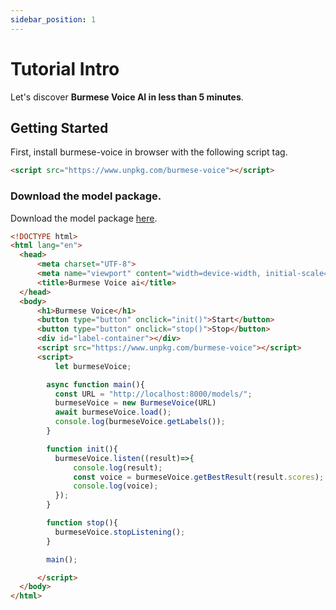 ```yaml
---
sidebar_position: 1
---
```


# Tutorial Intro

Let's discover **Burmese Voice AI in less than 5 minutes**.

## Getting Started

First, install burmese-voice in browser with the following script tag.
```html
<script src="https://www.unpkg.com/burmese-voice"></script>
```

### Download the model package.

Download the model package [here](/).

```html
<!DOCTYPE html>
<html lang="en">
  <head>
      <meta charset="UTF-8">
      <meta name="viewport" content="width=device-width, initial-scale=1.0">
      <title>Burmese Voice ai</title>
  </head>
  <body>
      <h1>Burmese Voice</h1>
      <button type="button" onclick="init()">Start</button>
      <button type="button" onclick="stop()">Stop</button>
      <div id="label-container"></div>
      <script src="https://www.unpkg.com/burmese-voice"></script>
      <script>
          let burmeseVoice;

        async function main(){
          const URL = "http://localhost:8000/models/";
          burmeseVoice = new BurmeseVoice(URL)
          await burmeseVoice.load();
          console.log(burmeseVoice.getLabels());
        }

        function init(){
          burmeseVoice.listen((result)=>{
              console.log(result);
              const voice = burmeseVoice.getBestResult(result.scores);
              console.log(voice);
          });
        }

        function stop(){
          burmeseVoice.stopListening();
        }

        main();

      </script>
  </body>
</html>
```